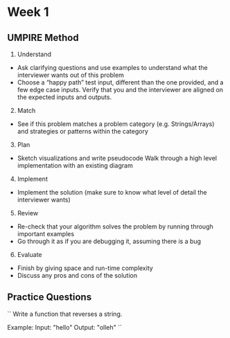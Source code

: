 # Week 1
## UMPIRE Method
1. Understand

* Ask clarifying questions and use examples to understand what the interviewer wants out of this problem
* Choose a “happy path” test input, different than the one provided, and a few edge case inputs. Verify that you and the interviewer are aligned on the expected inputs and outputs.

2. Match

* See if this problem matches a problem category (e.g. Strings/Arrays) and strategies or patterns within the category
3. Plan

* Sketch visualizations and write pseudocode
Walk through a high level implementation with an existing diagram
4. Implement

* Implement the solution (make sure to know what level of detail the interviewer wants)
5. Review

* Re-check that your algorithm solves the problem by running through important examples
* Go through it as if you are debugging it, assuming there is a bug
6. Evaluate

* Finish by giving space and run-time complexity
* Discuss any pros and cons of the solution

## Practice Questions
`` Write a function that reverses a string.

Example:
Input: "hello"
Output: "olleh"
``

